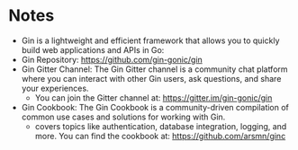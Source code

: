# Notes

- Gin is a lightweight and efficient framework that allows you to quickly build web applications and APIs in Go:
- Gin Repository: https://github.com/gin-gonic/gin
- Gin Gitter Channel: The Gin Gitter channel is a community chat platform where you can interact with other Gin users, ask questions, and share your experiences.
  -   You can join the Gitter channel at: https://gitter.im/gin-gonic/gin
- Gin Cookbook: The Gin Cookbook is a community-driven compilation of common use cases and solutions for working with Gin.
  - covers topics like authentication, database integration, logging, and more. You can find the cookbook at: https://github.com/arsmn/ginc

